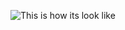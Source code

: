 ![This is how its look like](https://github.com/KienHoSD/3D_programming/blob/main/donut/spinning_donut.gif)
